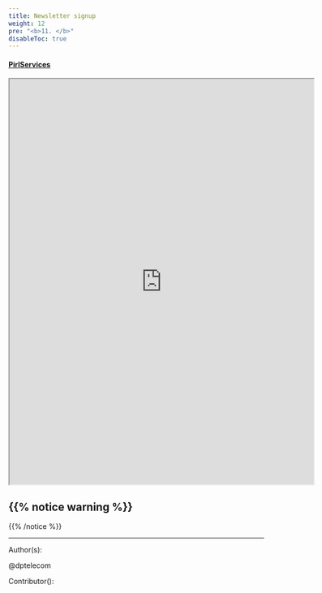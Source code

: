 ```yaml
---
title: Newsletter signup
weight: 12
pre: "<b>11. </b>"
disableToc: true
---
```



#### [PirlServices](https://services.pirl.io "PirlServices")
<iframe width="600"
    height="800" src="https://services.pirl.io">
</iframe>


{{% notice warning %}}
-----------
{{% /notice %}}


---
Author(s):

@dptelecom

Contributor():
